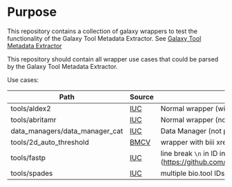 # Purpose
This repository contains a collection of galaxy wrappers to test the functionality of the Galaxy Tool Metadata Extractor. 
See [Galaxy Tool Metadata Extractor](https://github.com/galaxyproject/galaxy_tool_metadata_extractor)

This repository should contain all wrapper use cases that could be parsed by the Galaxy Tool Metadata Extractor.

Use cases:

Path  | Source | Use case description
------------- | ------------- | -------------
tools/aldex2  | [IUC](https://github.com/galaxyproject/tools-iuc)  | Normal wrapper (with macros)
tools/abritamr  | [IUC](https://github.com/galaxyproject/tools-iuc)  | Normal wrapper (no macros)
data_managers/data_manager_cat  | [IUC](https://github.com/galaxyproject/tools-iuc)  | Data Manager (not parsed !)
tools/2d_auto_threshold  | [BMCV](https://github.com/BMCV/galaxy-image-analysis)  | wrapper with biii xref in wrapper.xml
tools/fastp  | [IUC](https://github.com/galaxyproject/tools-iuc) | line break `\n` in ID in wrapper macro (https://github.com/galaxyproject/galaxy_tool_metadata_extractor/pull/69)
tools/spades  | [IUC](https://github.com/galaxyproject/tools-iuc) | multiple bio.tool IDs
